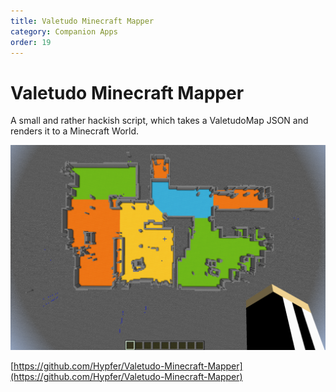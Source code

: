 ```yaml
---
title: Valetudo Minecraft Mapper
category: Companion Apps
order: 19
---
```

# Valetudo Minecraft Mapper

A small and rather hackish script, which takes a ValetudoMap JSON and renders it to a Minecraft World.

![image](./img/valetudo-minecraft-mapper.png)


[https://github.com/Hypfer/Valetudo-Minecraft-Mapper](https://github.com/Hypfer/Valetudo-Minecraft-Mapper)
